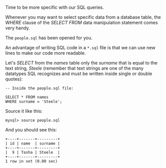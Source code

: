 Time to be more specific with our SQL queries. 

Whenever you may want to select specific data from a database table, the _WHERE_ clause of the _SELECT FROM_ data manipulation statement comes very handy.

The `people.sql` has been opened for you. 

An advantage of writing SQL code in a `*.sql` file is that we can use new lines to make our code more readable.

Let's _SELECT_ from the _names_ table only the _surname_ that is equal to the text string, _Steele_ (remember that text strings are one of the many datatypes SQL recognizes and must be written inside single or double quotes):

```
-- Inside the people.sql file:

SELECT * FROM names 
WHERE surname = 'Steele';
```

Source it like this: 

```
mysql> source people.sql
```
And you should see this:
```
+----+-------+---------+
| id | name  | surname |
+----+-------+---------+
|  9 | Tasha | Steele  |
+----+-------+---------+
1 row in set (0.00 sec)
```
